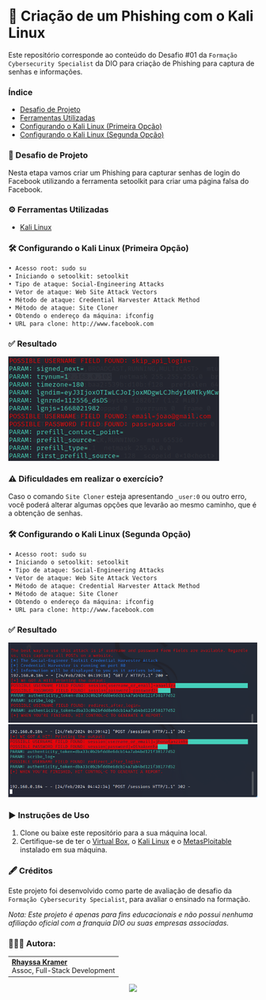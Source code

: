 # 👾 Criação de um Phishing com o Kali Linux

Este repositório corresponde ao conteúdo do Desafio #01 da `Formação Cybersecurity Specialist` da DIO para criação de Phishing para captura de senhas e informações.

### Índice
- [Desafio de Projeto](https://github.com/rhayssakramer/formacao-cybersecurity-specialist/tree/main/Desafio%2301-Criacao-de-um-Phishing#-desafio-de-projeto)
- [Ferramentas Utilizadas](https://github.com/rhayssakramer/formacao-cybersecurity-specialist/tree/main/Desafio%2301-Criacao-de-um-Phishing#%EF%B8%8F-ferramentas-utilizadas)
- [Configurando o Kali Linux (Primeira Opção)](https://github.com/rhayssakramer/formacao-cybersecurity-specialist/tree/main/Desafio%2301-Criacao-de-um-Phishing#%EF%B8%8F-configurando-o-kali-linux-primeira-op%C3%A7%C3%A3o)
- [Configurando o Kali Linux (Segunda Opção)](https://github.com/rhayssakramer/formacao-cybersecurity-specialist/tree/main/Desafio%2301-Criacao-de-um-Phishing#%EF%B8%8F-configurando-o-kali-linux-segunda-op%C3%A7%C3%A3o)

### 🎯 Desafio de Projeto
Nesta etapa vamos criar um Phishing para capturar senhas de login do Facebook utilizando a ferramenta setoolkit para criar uma página falsa do Facebook.

### ⚙️ Ferramentas Utilizadas
- [Kali Linux](https://www.kali.org/get-kali/#kali-platforms)
  
### 🛠️ Configurando o Kali Linux (Primeira Opção)
``` 
• Acesso root: sudo su
• Iniciando o setoolkit: setoolkit
• Tipo de ataque: Social-Engineering Attacks
• Vetor de ataque: Web Site Attack Vectors
• Método de ataque: Credential Harvester Attack Method 
• Método de ataque: Site Cloner
• Obtendo o endereço da máquina: ifconfig
• URL para clone: http://www.facebook.com 
```

### ✅ Resultado
![passwd](https://github.com/rhayssakramer/formacao-cybersecurity-specialist/blob/main/Desafio%2301-Criacao-de-um-Phishing/img/image.png)

### ⚠️ Dificuldades em realizar o exercício?
Caso o comando `Site Cloner` esteja apresentando `_user:0` ou outro erro, você poderá alterar algumas opções que levarão ao mesmo caminho, que é a obtenção de senhas. 

### 🛠️ Configurando o Kali Linux (Segunda Opção)
``` 
• Acesso root: sudo su
• Iniciando o setoolkit: setoolkit
• Tipo de ataque: Social-Engineering Attacks
• Vetor de ataque: Web Site Attack Vectors
• Método de ataque: Credential Harvester Attack Method 
• Método de ataque: Site Cloner
• Obtendo o endereço da máquina: ifconfig
• URL para clone: http://www.facebook.com
```

### ✅ Resultado
![doc 1](https://github.com/rhayssakramer/formacao-cybersecurity-specialist/blob/main/Desafio%2301-Criacao-de-um-Phishing/img/image-1.png)
![doc 2](https://github.com/rhayssakramer/formacao-cybersecurity-specialist/blob/main/Desafio%2301-Criacao-de-um-Phishing/img/image-2.png)

### ▶️ Instruções de Uso

1. Clone ou baixe este repositório para a sua máquina local.
2. Certifique-se de ter o [Virtual Box](https://www.virtualbox.org/wiki/Downloads), o [Kali Linux](https://www.kali.org/get-kali/#kali-platforms) e o [MetasPloitable](https://sourceforge.net/projects/metasploitable/) instalado em sua máquina.

### 🖋️ Créditos
Este projeto foi desenvolvido como parte de avaliação de desafio da `Formação Cybersecurity Specialist`, para avaliar o ensinado na formação.

*Nota: Este projeto é apenas para fins educacionais e não possui nenhuma afiliação oficial com a franquia DIO ou suas empresas associadas.*

### 👩🏼‍💻 Autora:
<table style="border=0">
  <tr>
    <td align="left">
      <a href="https://github.com/rhayssakramer">
        <span><b>Rhayssa Kramer</b></span>
      </a>
      <br>
      <span>Assoc, Full-Stack Development</span>
    </td>
  </tr>
</table>

<div align="center"><a href="https://github.com/rhayssakramer"><img src="https://github.com/user-attachments/assets/27f933bf-6bb5-418d-aa0f-842b65185a82" width="130"></a></div>
